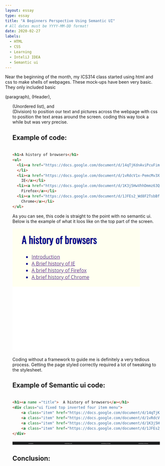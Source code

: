 ```yaml
---
layout: essay
type: essay
title: "A Beginners Perspective Using Semantic UI"
# All dates must be YYYY-MM-DD format!
date: 2020-02-27
labels:
  - HTML
  - CSS
  - Learning
  - InteliJ IDEA
  - Semantic ui
---
```


Near the beginning of the month, my ICS314 class started using html and css to make shells of webpages. These mock-ups have been very basic. They only included basic <p> (paragraph), <h> (Header), <ul> (Unordered list), and <div> (Division) to position our text and pictures across the webpage with css to position the text areas around the screen. coding this way took a while but was very precise.

Example of code:
---

```html

<h1>A history of browsers</h1>
<ul>
  <li><a href="https://docs.google.com/document/d/14qTjKdnAviPcuFimbtG37Fm42NmgrkSpW9dHoV5VK1o/edit">Introduction</a>
  </li>
  <li><a href="https://docs.google.com/document/d/1vRdcV1x-PemcMv3XRickuyeuRjXHkMxgRBBYqYBNcdA/edit">A Brief history of
    IE</a></li>
  <li><a href="https://docs.google.com/document/d/1K3j5HwVhhDmmz63QxDxUNsf3ZjM7eEPuOS-Fj2InnTA/edit">A brief history of
    Firefox</a></li>
  <li><a href="https://docs.google.com/document/d/1JFEs2_Wd8F2TsbBfhhzPALWIRTACoeOzCRtBIpRgbbs/edit">A brief history of
    Chrome</a></li>
</ul>
```
As you can see, this code is straight to the point with no semantic ui. Below is the example of what it loos like on the top part of the screen.<br/>

<img class="ui large center floated image" src="../images/regularhtmlcss.png">

Coding without a framework to guide me is definitely a very tedious process. Getting the page styled correctly required a lot of tweaking to the stylesheet.


Example of Semantic ui code:
---

```html

<h1><a name ="title">  A history of browsers</a></h1>
<div class="ui fixed top inverted four item menu">
    <a class="item" href="https://docs.google.com/document/d/14qTjKdnAviPcuFimbtG37Fm42NmgrkSpW9dHoV5VK1o/edit">Introduction</a>
    <a class="item" href="https://docs.google.com/document/d/1vRdcV1x-PemcMv3XRickuyeuRjXHkMxgRBBYqYBNcdA/edit">A Brief history of IE</a>
    <a class="item" href="https://docs.google.com/document/d/1K3j5HwVhhDmmz63QxDxUNsf3ZjM7eEPuOS-Fj2InnTA/edit">A brief history of Firefox</a>
    <a class="item" href="https://docs.google.com/document/d/1JFEs2_Wd8F2TsbBfhhzPALWIRTACoeOzCRtBIpRgbbs/edit">A brief history of Chrome</a>
</div>

```
<img class="ui massive center floated image" src="../images/semanticuitopbar.png">


Conclusion:
---
